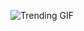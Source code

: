 
<!-- GIF_SECTION -->
![Trending GIF](https://media2.giphy.com/media/v1.Y2lkPThiYjIxNzcyNmR1eGkzdzdxcmk2ZXk4ZndlNzNrbDFjZXp5ZHRhNGdhdWVhb3B1MCZlcD12MV9naWZzX3NlYXJjaCZjdD1n/FnGJfc18tDDHy/giphy.gif)
<!-- END_GIF_SECTION -->
